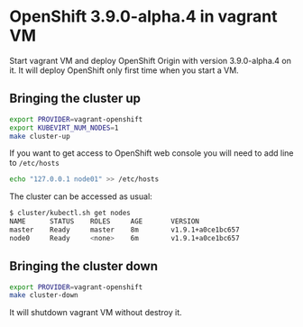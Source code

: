 # OpenShift 3.9.0-alpha.4 in vagrant VM

Start vagrant VM and deploy OpenShift Origin with version 3.9.0-alpha.4 on it.
It will deploy OpenShift only first time when you start a VM.

## Bringing the cluster up

```bash
export PROVIDER=vagrant-openshift
export KUBEVIRT_NUM_NODES=1
make cluster-up
```

If you want to get access to OpenShift web console you will need to add line to `/etc/hosts`
```bash
echo "127.0.0.1 node01" >> /etc/hosts
```

The cluster can be accessed as usual:

```bash
$ cluster/kubectl.sh get nodes
NAME      STATUS    ROLES     AGE       VERSION
master    Ready     master    8m        v1.9.1+a0ce1bc657
node0     Ready     <none>    6m        v1.9.1+a0ce1bc657
```

## Bringing the cluster down

```bash
export PROVIDER=vagrant-openshift
make cluster-down
```

It will shutdown vagrant VM without destroy it.
